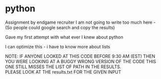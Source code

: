 python
======

Assignment by endgame recruiter
I am not going to write too much here - (So people could google search and copy the results)

Gave my first attempt with what ever I knew about python

I can optimize this - i have to know more about lists

NOTE:  IF ANYONE LOOKED AT THIS CODE BEFORE 9:30 AM (EST) THEN YOU WERE LOOKING AT A BUGGY WRONG VERSION OF THE CODE
      THIS ONE STILL MISSES THE LIST OF PATH IN THE RESULTS.  
      PLEASE LOOK AT THE results.txt FOR THE GIVEN INPUT
